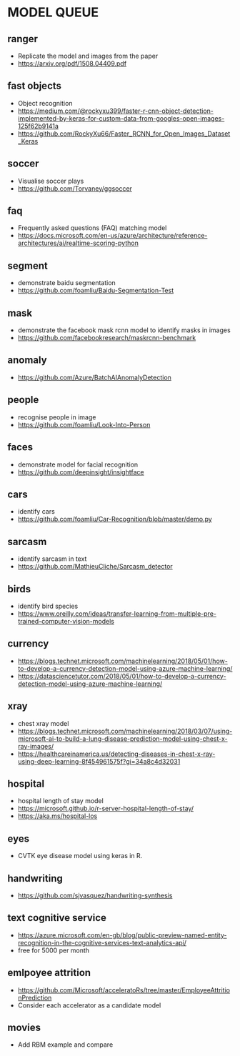 # MODEL QUEUE

## ranger
* Replicate the model and images from the paper
* https://arxiv.org/pdf/1508.04409.pdf

## fast objects
* Object recognition
* https://medium.com/@rockyxu399/faster-r-cnn-object-detection-implemented-by-keras-for-custom-data-from-googles-open-images-125f62b9141a
* https://github.com/RockyXu66/Faster_RCNN_for_Open_Images_Dataset_Keras

## soccer
* Visualise soccer plays
* https://github.com/Torvaney/ggsoccer

## faq
* Frequently asked questions (FAQ) matching model
* https://docs.microsoft.com/en-us/azure/architecture/reference-architectures/ai/realtime-scoring-python

## segment
* demonstrate baidu segmentation
* https://github.com/foamliu/Baidu-Segmentation-Test

## mask
* demonstrate the facebook mask rcnn model to identify masks in images
* https://github.com/facebookresearch/maskrcnn-benchmark

## anomaly
* https://github.com/Azure/BatchAIAnomalyDetection

## people
* recognise people in image
* https://github.com/foamliu/Look-Into-Person

## faces
* demonstrate model for facial recognition
* https://github.com/deepinsight/insightface

## cars
* identify cars
* https://github.com/foamliu/Car-Recognition/blob/master/demo.py

## sarcasm
* identify sarcasm in text
* https://github.com/MathieuCliche/Sarcasm_detector

## birds
* identify bird species
* https://www.oreilly.com/ideas/transfer-learning-from-multiple-pre-trained-computer-vision-models
  
## currency
* https://blogs.technet.microsoft.com/machinelearning/2018/05/01/how-to-develop-a-currency-detection-model-using-azure-machine-learning/
* https://datasciencetutor.com/2018/05/01/how-to-develop-a-currency-detection-model-using-azure-machine-learning/
  
## xray
* chest xray model
* https://blogs.technet.microsoft.com/machinelearning/2018/03/07/using-microsoft-ai-to-build-a-lung-disease-prediction-model-using-chest-x-ray-images/
* https://healthcareinamerica.us/detecting-diseases-in-chest-x-ray-using-deep-learning-8f454961575f?gi=34a8c4d32031

## hospital
* hospital length of stay model
* https://microsoft.github.io/r-server-hospital-length-of-stay/
* https://aka.ms/hospital-los

## eyes
* CVTK eye disease model using keras in R.

## handwriting
* https://github.com/sjvasquez/handwriting-synthesis

## text cognitive service
* https://azure.microsoft.com/en-gb/blog/public-preview-named-entity-recognition-in-the-cognitive-services-text-analytics-api/
* free for 5000 per month

## emlpoyee attrition
* https://github.com/Microsoft/acceleratoRs/tree/master/EmployeeAttritionPrediction
* Consider each accelerator as a candidate model

## movies
* Add RBM example and compare

